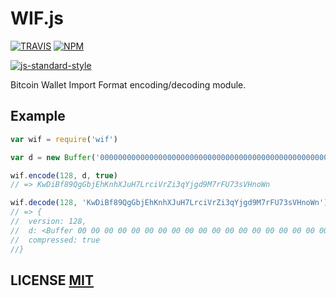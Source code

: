 # WIF.js

[![TRAVIS](https://secure.travis-ci.org/bitcoinjs/WIF.png)](http://travis-ci.org/bitcoinjs/WIF)
[![NPM](http://img.shields.io/npm/v/WIF.svg)](https://www.npmjs.org/package/WIF)

[![js-standard-style](https://cdn.rawgit.com/feross/standard/master/badge.svg)](https://github.com/feross/standard)

Bitcoin Wallet Import Format encoding/decoding module.


## Example

``` javascript
var wif = require('wif')

var d = new Buffer('0000000000000000000000000000000000000000000000000000000000000001')

wif.encode(128, d, true)
// => KwDiBf89QgGbjEhKnhXJuH7LrciVrZi3qYjgd9M7rFU73sVHnoWn

wif.decode(128, 'KwDiBf89QgGbjEhKnhXJuH7LrciVrZi3qYjgd9M7rFU73sVHnoWn')
// => {
//	version: 128,
//	d: <Buffer 00 00 00 00 00 00 00 00 00 00 00 00 00 00 00 00 00 00 00 00 00 00 00 00 00 00 00 00 00 00 00 01>,
//	compressed: true
//}
```

## LICENSE [MIT](LICENSE)
